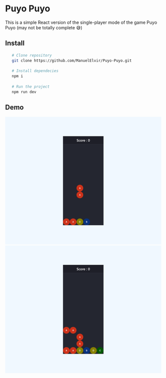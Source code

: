 # Puyo Puyo

This is a simple React version of the single-player mode of the game Puyo Puyo (may not be totally complete 😅)

## Install


```bash
   # Clone repository
   git clone https://github.com/ManuelElvir/Puyo-Puyo.git

   # Install dependecies
   npm i

   # Run the project
   npm run dev
```

## Demo

![Capture 1](public/img/cap1.png)
![Capture 2](public/img/cap2.png)
